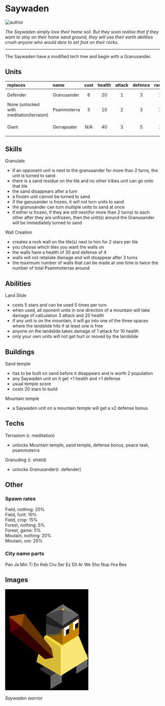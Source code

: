 # Saywaden

![author](https://img.shields.io/badge/author-THomez%233628-%237289DA)

*The Saywaden simply love their home soil. But they soon realise that if they want to stay on their home sand ground, they will use their earth abilities crush anyone who would dare to set foot on their rocks.*

---

The Saywaden have a modified tech tree and begin with a Granusander.

## Units

| replaces | name | cost | health | attack | defence | range | movement | skills |
|:---------|:-----|:----:|:------:|:------:|:-------:|:-----:|:--------:|:-------|
| Defender | Granusander | 6 | 20 | 1 | 3 | 1 | 1 | Granulate, Fortify |
| None (unlocked with meditation/terraism) | Psammoterra | 5 | 10 | 2 | 3 | 1 | 1 | Fortify, Wall Creation |
| Giant | Gerrapsater | N/A | 40 | 3 | 5 | 1 | 1 | Granulate, Wall Creation |

## Skills

Granulate

- if an opponent unit is next to the granusander for more than 2 turns, the unit is turned to sand
- there is a sand residue on the tile and no other tribes unit can go onto that tile
- the sand disappears after a turn
- a frozen unit cannot be turned to sand
- if the ganusander is frozen, it will not turn units to sand
- the granusander can turn multiple units to sand at once
- if either is frozen, if they are still next(for more than 2 turns) to each other after they are unfrozen, then the unit(s) around the Granusander will be immediately turned to sand

Wall Creation

- creates a rock wall on the tile(s) next to him for 2 stars per tile
- you choose which tiles you want the walls on
- the walls have a health of 30 and defense of 4
- walls will not retaliate damage and will disappear after 3 turns
- the maximum number of walls that can be made at one time is twice the number of total Psammoterras around

## Abilities

Land Slide

- costs 5 stars and can be used 5 times per turn
- when used, all oponent units in one direction of a mountain will take damage of calculation 3 attack and 20 health
- if any unit is on the mountain, it will go into one of the three spaces where the landslide hits if at least one is free
- anyone on the landslide takes damage of 1 attack for 10 health
- only your own units will not get hurt or moved by the landslide

## Buildings

Sand temple

- has to be built on sand before it disappears and is worth 2 population
- any Saywaden unit on it get +1 health and +1 defense
- usual temple score
- costs 20 stars to build

Mountain temple

- a Saywaden unit on a mountain temple will get a x2 defense bonus

## Techs

Terrasism (r. meditation)

- unlocks Mountain temple, sand temple, defense bonus, peace task, psammoterra

Granuding (r. shield)

- unlocks Granusander(r. defender)

## Other

### Spawn rates

Field, nothing: 20%  
Field, furit: 10%  
Field, crop: 15%  
Forest, nothing: 5%  
Forest, game: 5%  
Moutain, nothing: 20%  
Moutain, ore: 25%

### City name parts

Pan Ja Min Ti En Keb Cru Ser Ez Dil Ar We Sho Nup Hra Bes

## Images

![warrior](../images/saywaden0.png)

*Saywaden warrior*

